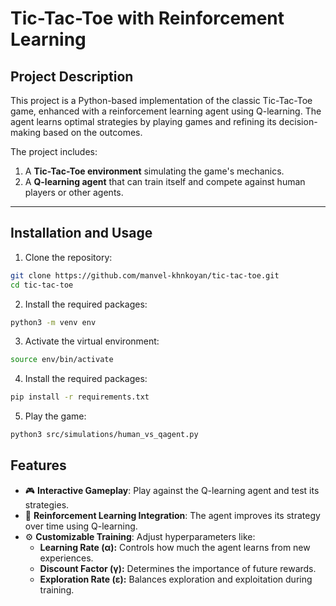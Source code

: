 # Tic-Tac-Toe with Reinforcement Learning

## Project Description
This project is a Python-based implementation of the classic Tic-Tac-Toe game, enhanced with a reinforcement learning agent using Q-learning. The agent learns optimal strategies by playing games and refining its decision-making based on the outcomes.

The project includes:
1. A **Tic-Tac-Toe environment** simulating the game's mechanics.
2. A **Q-learning agent** that can train itself and compete against human players or other agents.

---

## Installation and Usage

1. Clone the repository:
```bash
git clone https://github.com/manvel-khnkoyan/tic-tac-toe.git
cd tic-tac-toe
```

2. Install the required packages:

```bash
python3 -m venv env
```

3. Activate the virtual environment:
```bash
source env/bin/activate
```

4. Install the required packages:
```bash
pip install -r requirements.txt
```

5. Play the game:
```bash
python3 src/simulations/human_vs_qagent.py
```

## Features
- 🎮 **Interactive Gameplay**: Play against the Q-learning agent and test its strategies.
- 🤖 **Reinforcement Learning Integration**: The agent improves its strategy over time using Q-learning.
- ⚙️ **Customizable Training**: Adjust hyperparameters like:
  - **Learning Rate (α):** Controls how much the agent learns from new experiences.
  - **Discount Factor (γ):** Determines the importance of future rewards.
  - **Exploration Rate (ε):** Balances exploration and exploitation during training.
